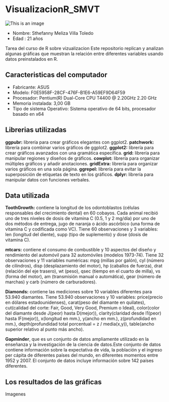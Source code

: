 
# VisualizacionR_SMVT
![This is an image](https://upload.wikimedia.org/wikipedia/commons/f/fc/Logo-ikiam-.png)
* Nombre: Sthefanny Meliza Villa Toledo
* Edad : 21 años

Tarea del curso de R sobre vizualizacion
Este repositorio replican y analizan algunas gráficas que muestran la relación entre diferentes variables usando datos preinstalados en R.
## Caracteristicas del computador
* Fabricante: ASUS
* Modelo: F0E5958F-28CF-476F-B1E6-A59EF9D64F59
* Procesador: Pentium(R) Dual-Core CPU       T4400  @ 2.20GHz   2.20 GHz
* Memoria instalada: 3,00 GB
* Tipo de sistema Operativo: Sistema operativo de 64 bits, procesador basado en x64
## Librerias utilizadas 
**ggpubr:** librería para crear gráficos elegantes con ggplot2.
**patchwork:** librería para combinar varios gráficos de ggplot2.
**ggplot2:** librería para crear gráficos avanzados con una gramática específica.
**grid:** librería para manipular regiones y diseños de gráficos.
**cowplot:** librería para organizar múltiples gráficos y añadir anotaciones.
**gridExtra:** librería para organizar varios gráficos en una sola página.
**ggrepel:** librería para evitar la superposición de etiquetas de texto en los gráficos.
**dplyr:** librería para manipular datos con funciones verbales.
## Data utilizada
**ToothGrowth:** contiene la longitud de los odontoblastos (células responsables del crecimiento dental) en 60 cobayos. Cada animal recibió uno de tres niveles de dosis de vitamina C (0.5, 1 y 2 mg/día) por uno de dos métodos de entrega, jugo de naranja o ácido ascórbico (una forma de vitamina C y codificada como VC). Tiene 60 observaciones y 3 variables: len (longitud del diente), supp (tipo de suplemento) y dose (dosis de vitamina C).

**mtcars:** contiene el consumo de combustible y 10 aspectos del diseño y rendimiento del automóvil para 32 automóviles (modelos 1973-74). Tiene 32 observaciones y 11 variables numéricas: mpg (millas por galón), cyl (número de cilindros), disp (desplazamiento del motor), hp (caballos de fuerza), drat (relación del eje trasero), wt (peso), qsec (tiempo en el cuarto de milla), vs (forma del motor), am (transmisión manual o automática), gear (número de marchas) y carb (número de carburadores).

**Diamonds:** contiene las mediciones sobre 10 variables diferentes para 53.940 diamantes. Tiene 53.940 observaciones y 10 variables: price(precio en dólares estadounidenses), carat(peso del diamante en quilates), cut(calidad del corte: Fair, Good, Very Good, Premium o Ideal), color(color del diamante desde J(peor) hasta D(mejor)), clarity(claridad desde I1(peor) hasta IF(mejor)), x(longitud en mm.), y(ancho en mm.), z(profundidad en mm.), depth(profundidad total porcentual = z / media(x,y)), table(ancho superior relativo al punto más ancho).

**Gapminder**, que es un conjunto de datos ampliamente utilizado en la enseñanza y la investigación de la ciencia de datos.Este conjunto de datos contiene información sobre la expectativa de vida, la población y el ingreso per cápita de diferentes países del mundo, en diferentes momentos entre 1952 y 2007. El conjunto de datos incluye información sobre 142 países diferentes.

## Los resultados de las gráficas 
Imagenes



